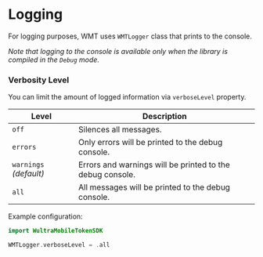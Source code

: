 # Logging

For logging purposes, WMT uses `WMTLogger` class that prints to the console. 

_Note that logging to the console is available only when the library is compiled in the `Debug` mode._

### Verbosity Level

You can limit the amount of logged information via `verboseLevel` property.

| Level | Description |
| --- | --- |
| `off` | Silences all messages. |
| `errors` | Only errors will be printed to the debug console. |
| `warnings` _(default)_ | Errors and warnings will be printed to the debug console. |
| `all` | All messages will be printed to the debug console. |

Example configuration:

```swift
import WultraMobileTokenSDK

WMTLogger.verboseLevel = .all
```